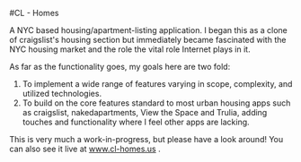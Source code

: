 #CL - Homes

A NYC based housing/apartment-listing application. I began this as a clone of craigslist's housing section but immediately became fascinated with the NYC housing market and the role the vital role Internet plays in it.

As far as the functionality goes, my goals here are two fold: 
1) To implement a wide range of features varying in scope, complexity, and utilized technologies. 
2) To build on the core features standard to most urban housing apps such as craigslist, nakedapartments, View the Space and Trulia, adding touches and functionality where I feel other apps are lacking.

This is very much a work-in-progress, but please have a look around! You can also see it live at www.cl-homes.us .
